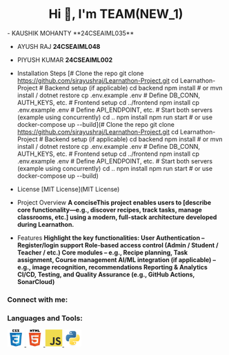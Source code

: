 <h1 align="center">Hi 👋, I'm TEAM(NEW_1)</h1>
- KAUSHIK MOHANTY **24CSEAIML035**

- AYUSH RAJ **24CSEAIML048**

- PIYUSH KUMAR **24CSEAIML002**

- Installation Steps [# Clone the repo git clone https://github.com/sirayushraj/Learnathon-Project.git cd Learnathon-Project # Backend setup (if applicable) cd backend npm install # or mvn install / dotnet restore cp .env.example .env # Define DB_CONN, AUTH_KEYS, etc. # Frontend setup cd ../frontend npm install cp .env.example .env # Define API_ENDPOINT, etc. # Start both servers (example using concurrently) cd .. npm install npm run start # or use docker-compose up --build](# Clone the repo git clone https://github.com/sirayushraj/Learnathon-Project.git cd Learnathon-Project # Backend setup (if applicable) cd backend npm install # or mvn install / dotnet restore cp .env.example .env # Define DB_CONN, AUTH_KEYS, etc. # Frontend setup cd ../frontend npm install cp .env.example .env # Define API_ENDPOINT, etc. # Start both servers (example using concurrently) cd .. npm install npm run start # or use docker-compose up --build)

- License [MIT License](MIT License)

- Project Overview **A conciseThis project enables users to [describe core functionality—e.g., discover recipes, track tasks, manage classrooms, etc.] using a modern, full-stack architecture developed during Learnathon.**

- Features **Highlight the key functionalities: User Authentication – Register/login support Role-based access control (Admin / Student / Teacher / etc.) Core modules – e.g., Recipe planning, Task assignment, Course management AI/ML integration (if applicable) – e.g., image recognition, recommendations Reporting & Analytics CI/CD, Testing, and Quality Assurance (e.g., GitHub Actions, SonarCloud)**

<h3 align="left">Connect with me:</h3>
<p align="left">
</p>

<h3 align="left">Languages and Tools:</h3>
<p align="left"> <a href="https://www.w3schools.com/css/" target="_blank" rel="noreferrer"> <img src="https://raw.githubusercontent.com/devicons/devicon/master/icons/css3/css3-original-wordmark.svg" alt="css3" width="40" height="40"/> </a> <a href="https://www.w3.org/html/" target="_blank" rel="noreferrer"> <img src="https://raw.githubusercontent.com/devicons/devicon/master/icons/html5/html5-original-wordmark.svg" alt="html5" width="40" height="40"/> </a> <a href="https://developer.mozilla.org/en-US/docs/Web/JavaScript" target="_blank" rel="noreferrer"> <img src="https://raw.githubusercontent.com/devicons/devicon/master/icons/javascript/javascript-original.svg" alt="javascript" width="40" height="40"/> </a> <a href="https://www.python.org" target="_blank" rel="noreferrer"> <img src="https://raw.githubusercontent.com/devicons/devicon/master/icons/python/python-original.svg" alt="python" width="40" height="40"/> </a> </p>
